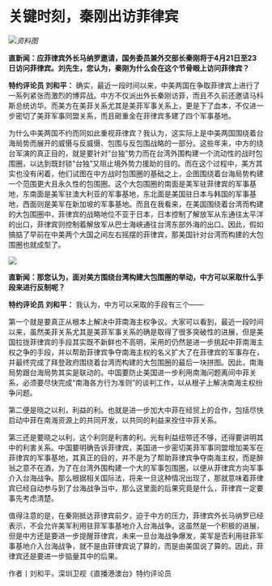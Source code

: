 # 关键时刻，秦刚出访菲律宾

![](https://inews.gtimg.com/om_bt/O8P9h4BSHW6pY6YbmjYHqQ8FaX9Jm7oVq_JHXfM0sJ-10AA/1000)_资料图_

**直新闻：应菲律宾外长马纳罗邀请，国务委员兼外交部长秦刚将于4月21日至23日访问菲律宾。刘先生，您认为，秦刚为什么会在这个节骨眼上访问菲律宾？**

**特约评论员 刘和平：**
确实，最近一段时间以来，中美两国在争取菲律宾上进行了一系列紧张而激烈的博弈战。中方不仅派出外长秦刚访菲，而且不久前还邀请马科斯总统访华。而美方在美菲关系尤其是美菲军事关系上，更是下了血本，不仅进一步密切了美菲军事同盟关系，而且砸重金在菲律宾多建了四个军事基地。

为什么中美两国不约而同如此重视菲律宾？我认为，这实际上是中美两国围绕着台海局势而展开的威慑与反威慑、包围与反包围战略的一部分。这些年来，中方的绕台军演的真正目的，就是要针对“台独”势力而在台湾外围构建一个流动性的战时包围圈，以达到既封锁“台独”又阻止境外势力援助的目的。而在这个过程中，美方其实也没有闲着，他们试图在中方战时包围圈的基础之上，企图围绕着台海局势构建一个范围更大且永久性的包围圈。这个大包围圈的南面是美军驻菲律宾的军事基地，东南面是美军驻澳大利亚的军事基地，东北面是美国驻日本与韩国的军事基地，西面则是美军在新加坡的军事基地。而且在我看来，在美国围绕着台湾而构建的大包围圈中，菲律宾的战略地位不亚于日本，日本控制了解放军从东通往太平洋的出口，菲律宾则控制着解放军从巴士海峡通往台湾东部外海的出口。因此，假如搞掂了早前在中美两个大国之间左右摇摆的菲律宾，那美国针对台湾而构建的大包围圈也就成型了。

![](https://inews.gtimg.com/om_bt/OlquDau4E613dM5HffKXToL2-2ZXdDlC67CCyCuC6VoHcAA/1000)

**直新闻：那您认为，面对美方围绕台湾构建大包围圈的举动，中方可以采取什么手段来进行反制呢？**

**特约评论员 刘和平：** 我认为，中方可以采取的手段有三个——

第一个就是要真正从根本上解决中菲南海主权争议。大家可以看到，最近一段时间以来，虽然美菲关系尤其是美菲军事关系的确是取得了很多突破性的进展，但是美国拉拢菲律宾的手段其实既不新鲜也不高明，采用的仍然是进一步挑起中菲南海主权之争的手段，并以帮助菲律宾争夺南海主权的名义扩大了在菲律宾的军事存在，并最终完成了拜登政府围绕着台湾而构建的大包围圈的最后一块拼图。因此，南海局势跟台海局势其实是联动的。中国要防止美国进一步利用南海问题离间中菲关系，必须要尽快完成“南海各方行为准则”的谈判工作，以从根子上解决南海主权纷争问题。

第二便是晓之以利，利益的利。也就是进一步加大中菲在经贸上的合作，包括尽快启动中菲在南海资源上的共同开发，以共同的利益来拴住中菲关系。

第三还是要晓之以利，这个利则是利害的利。光有利益纽带还不够，还得要讲明其中的利害关系。中国要明确告诉菲律宾，美国进一步密切美菲军事同盟增加美军在菲律宾的军事基地，其真正的目的，并不是为了帮助菲律宾争夺南海主权，而是醉翁之意不在酒，为了在台湾外围构建一个大的军事包围圈，以便从菲律宾方向军事介入台海战争。那么根据相关国际法，将来一旦这种情况出现了，那就意味着菲律宾已经自动参与到了台海战争当中，那么这里面的后果究竟是什么，菲律宾一定要事先考虑清楚。

值得注意的是，在秦刚抵达菲律宾前夕，迫于中方的压力，菲律宾外长马纳罗已经表示，不会允许美军利用驻菲军事基地介入台海战争。这虽然是一个积极的进展，但是中方还是要进一步提醒菲律宾，未来一旦台海战争爆发，美军是否利用驻菲军事基地介入台海战争，就不是由菲律宾说了算的，而是由美国说了算的。因此，菲律宾还是要进一步掂量其中的后果。

作者丨刘和平，深圳卫视《直播港澳台》特约评论员

